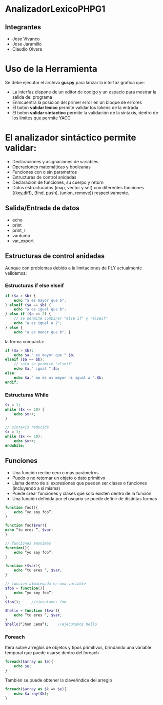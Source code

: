 # AnalizadorLexicoPHPG1

## Integrantes

- Jose Vivanco
- Jose Jaramillo
- Claudio Olvera

# Uso de la Herramienta

Se debe ejecutar el  archivo **gui.py** para lanzar la interfaz grafica que:

- La interfaz dispone de un editor de codigo y un espacio para mostrar la salida del programa
- Enmcuentra la posicion del primer error en un bloque de errores
- El boton **validar lexico** permite validar los tokens de la entrada
- El boton **validar sintactico** permite la validación de la sintaxis, dentro de los limites que permite YACC

# El analizador sintáctico permite validar:

- Declaraciones y asignaciones de variables
- Operaciones matemáticas y booleanas
- Funciones con o sin parametros 
- Estructuras de control anidadas 
- Declaracion de funciones, su cuerpo y return
- Datos estructurados (map, vector y set) con diferentes funciones ((key,diff), (find, push), (union, remove)) respectivamente.

## Salida/Entrada de datos
- echo
- print
- print_r
- vardump
- var_export

## Estructuras de control anidadas
Aunque con problemas debido a la limitaciones de PLY actualmente validamos:

### Estructuras if else elseif

```php
if ($a > $b) { 
    echo "a es mayor que b";
} elseif ($a == $b) { 
    echo "a es igual que b";
} else if ($a == 2) {
    // se permite combinar "else if" y "elseif"
	echo "a es igual a 2";
} else { 
    echo "a es menor que b"; }


```

la forma compacta:
```php
if ($a > $b):
	echo $a." es mayor que ".$b;
elseif ($a == $b):
	// solo se permite "elseif"
	echo $a." igual ".$b;
else:
	echo $a." no es ni mayor ni igual a ".$b;
endif;
```

### Estructuras While

```php
$x = 1;
while ($x <= 10) {
    echo $x++;
}

// sintaxis reducida
$x = 1;
while ($x <= 10):
	echo $x++;
endwhile;

```

## Funciones

- Una función recibe cero o más parámetros
- Puedo o no retornar un objeto o dato primitivo
- Llama dentro de si expresiones que pueden ser clases o funciones (incluyendo a si misma)
- Puede crear funciones y clases que solo existen dentro de la función
- Una función definida por el usuario se puede definir de distintas formas

```php
function foo(){
	echo “yo soy foo”;
}

function foo($var){
echo “tu eres ”, $var;
}

// funciones anonimas
function(){
	echo “yo soy foo”;
}

function ($var){
	echo “tu eres ”, $var;
}

// funcion almacenada en una variable
$foo = function(){
	echo “yo soy foo”;
}
$foo();		//ejecutamos foo

$hello = function ($var){
	echo “tu eres ”, $var;
}
$hello(“Jhon Cena”);	//ejecutamos hello
```

### Foreach

Itera sobre arreglos de objetos y tipos primitivos, brindando una variable temporal que puede usarse dentro del foreach

```php
foreach($array as $e){
	echo $e;
}

```

También se puede obtener la clave/indice del arreglo

```php
foreach($array as $k => $e){
	echo $array[$k];
}
```

